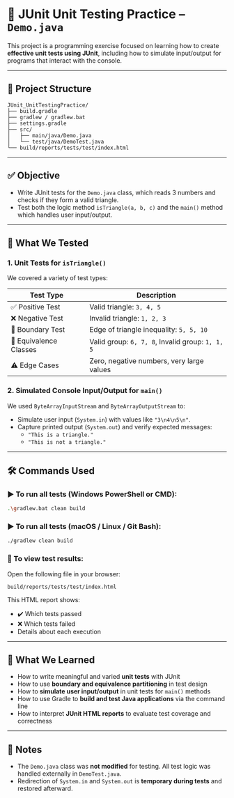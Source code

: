 
# 🧪 JUnit Unit Testing Practice – `Demo.java`

This project is a programming exercise focused on learning how to create **effective unit tests using JUnit**, including how to simulate input/output for programs that interact with the console.

---

## 📁 Project Structure

```
JUnit_UnitTestingPractice/
├── build.gradle
├── gradlew / gradlew.bat
├── settings.gradle
├── src/
│   ├── main/java/Demo.java
│   └── test/java/DemoTest.java
└── build/reports/tests/test/index.html
```

---

## ✅ Objective

- Write JUnit tests for the `Demo.java` class, which reads 3 numbers and checks if they form a valid triangle.
- Test both the logic method `isTriangle(a, b, c)` and the `main()` method which handles user input/output.

---

## 🧪 What We Tested

### 1. Unit Tests for `isTriangle()`
We covered a variety of test types:

| Test Type                  | Description |
|---------------------------|-------------|
| ✅ Positive Test           | Valid triangle: `3, 4, 5` |
| ❌ Negative Test           | Invalid triangle: `1, 2, 3` |
| 📏 Boundary Test           | Edge of triangle inequality: `5, 5, 10` |
| 🧮 Equivalence Classes     | Valid group: `6, 7, 8`, Invalid group: `1, 1, 5` |
| ⚠️ Edge Cases              | Zero, negative numbers, very large values |

### 2. Simulated Console Input/Output for `main()`

We used `ByteArrayInputStream` and `ByteArrayOutputStream` to:

- Simulate user input (`System.in`) with values like `"3\n4\n5\n"`.
- Capture printed output (`System.out`) and verify expected messages:
  - `"This is a triangle."`
  - `"This is not a triangle."`

---

## 🛠 Commands Used

### ▶️ To run all tests (Windows PowerShell or CMD):

```bash
.\gradlew.bat clean build
```

### ▶️ To run all tests (macOS / Linux / Git Bash):

```bash
./gradlew clean build
```

### 📂 To view test results:

Open the following file in your browser:

```
build/reports/tests/test/index.html
```

This HTML report shows:
- ✔️ Which tests passed
- ❌ Which tests failed
- Details about each execution

---

## 📝 What We Learned

- How to write meaningful and varied **unit tests** with JUnit
- How to use **boundary and equivalence partitioning** in test design
- How to **simulate user input/output** in unit tests for `main()` methods
- How to use Gradle to **build and test Java applications** via the command line
- How to interpret **JUnit HTML reports** to evaluate test coverage and correctness

---

## 📌 Notes

- The `Demo.java` class was **not modified** for testing. All test logic was handled externally in `DemoTest.java`.
- Redirection of `System.in` and `System.out` is **temporary during tests** and restored afterward.
